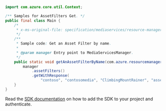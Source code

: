 ```java
import com.azure.core.util.Context;

/** Samples for AssetFilters Get. */
public final class Main {
    /*
     * x-ms-original-file: specification/mediaservices/resource-manager/Microsoft.Media/stable/2021-11-01/examples/assetFilters-get-by-name.json
     */
    /**
     * Sample code: Get an Asset Filter by name.
     *
     * @param manager Entry point to MediaServicesManager.
     */
    public static void getAnAssetFilterByName(com.azure.resourcemanager.mediaservices.MediaServicesManager manager) {
        manager
            .assetFilters()
            .getWithResponse(
                "contoso", "contosomedia", "ClimbingMountRainer", "assetFilterWithTimeWindowAndTrack", Context.NONE);
    }
}
```

Read the [SDK documentation](https://github.com/Azure/azure-sdk-for-java/blob/azure-resourcemanager-mediaservices_2.0.0/sdk/mediaservices/azure-resourcemanager-mediaservices/README.md) on how to add the SDK to your project and authenticate.
